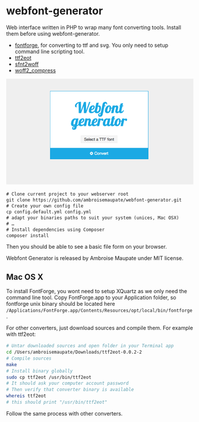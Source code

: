 # webfont-generator

Web interface written in PHP to wrap many font converting tools.
Install them before using webfont-generator.

* [fontforge](http://fontforge.github.io/), for converting to ttf and svg. You only need to setup command line scripting tool.
* [ttf2eot](http://code.google.com/p/ttf2eot/)
* [sfnt2woff](http://people.mozilla.com/~jkew/woff/)
* [woff2_compress](https://github.com/google/woff2)

![Screenshot](/screenshot.png)

```
# Clone current project to your webserver root
git clone https://github.com/ambroisemaupate/webfont-generator.git
# Create your own config file
cp config.default.yml config.yml
# adapt your binaries paths to suit your system (unices, Mac OSX)
# …
# Install dependencies using Composer
composer install
```

Then you should be able to see a basic file form on your browser.

Webfont Generator is released by Ambroise Maupate under MIT license.

## Mac OS X

To install FontForge, you wont need to setup XQuartz as we only need the command line tool.
Copy FontForge.app to your Application folder, so fontforge unix binary
should be located here `/Applications/FontForge.app/Contents/Resources/opt/local/bin/fontforge`.

For other converters, just download sources and compile them. For example with ttf2eot:

```bash
# Untar downloaded sources and open folder in your Terminal app
cd /Users/ambroisemaupate/Downloads/ttf2eot-0.0.2-2
# Compile sources
make
# Install binary globally
sudo cp ttf2eot /usr/bin/ttf2eot
# It should ask your computer account password
# Then verify that converter binary is available
whereis ttf2eot
# this should print "/usr/bin/ttf2eot"
```

Follow the same process with other converters.
